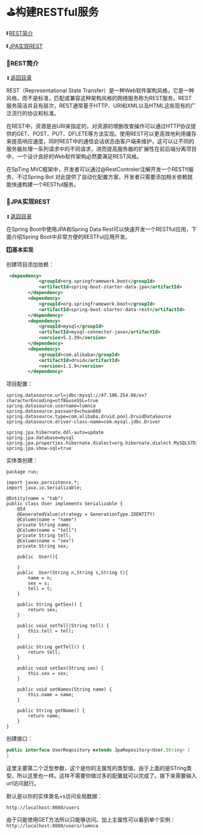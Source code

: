 # :golf:构建RESTful服务 #

<b id="t"></b>

:arrow_double_down:[REST简介](#a1)

:arrow_double_down:[JPA实现REST](#a2)

<b id="a1"></b>

### :bowling:REST简介 ###

:arrow_double_up: [返回目录](#t)

REST（Representational State Transfer）是一种Web软件架构风格，它是一种风格，而不是标准，匹配或兼容这种架构风格的网络服务称为REST服务。REST服务简洁并且有层次，REST通常基于HTTP、URI和XML以及HTML这些现有的广泛流行的协议和标准。

在REST中，资源是由URI来指定的，对资源的增删改查操作可以通过HTTP协议提供的GET、POST、PUT、DFLETE等方法实现。使用REST可以更高效地利用缓存来提高响应速度，同时REST中的通信会话状态由客户端来维护，这可以让不同的服务器处理一系列请求中的不同请求，进而提高服务器的扩展性在前后端分离项目中，一个设计良好的Web软件架构必然要满足REST风格。

在SpTing MVC框架中，开发者可以通过@RestControler注解开发一个RESTfl服务，不过Spring Bot 对此提供了自动化配置方案，开发者只需要添加相关依赖就能快速构建一个RESTful服务。

<b id="a1"></b>

### :bowling:JPA实现REST ###

:arrow_double_up: [返回目录](#t)

在Spring Boot中使用JPA和Spring Data Rest可以快速开发一个RESTful应用，下面介绍Spring Boot中非常方便的RESTFul应用开发。

**:one:基本实现**

创建项目添加依赖：

```xml
 <dependency>
            <groupId>org.springframework.boot</groupId>
            <artifactId>spring-boot-starter-data-jpa</artifactId>
        </dependency>
        <dependency>
            <groupId>org.springframework.boot</groupId>
            <artifactId>spring-boot-starter-data-rest</artifactId>
        </dependency>
        <dependency>
            <groupId>mysql</groupId>
            <artifactId>mysql-connector-java</artifactId>
            <version>5.1.39</version>
        </dependency>
        <dependency>
            <groupId>com.alibaba</groupId>
            <artifactId>druid</artifactId>
            <version>1.1.9</version>
        </dependency>
```

项目配置：

```
spring.datasource.url=jdbc:mysql://47.106.254.86/ex?characterEncoding=utf8&useSSL=true
spring.datasource.username=lumnca
spring.datasource.password=chuan868
spring.datasource.type=com.alibaba.druid.pool.DruidDataSource
spring.datasource.driver-class-name=com.mysql.jdbc.Driver

spring.jpa.hibernate.ddl-auto=update
spring.jpa.database=mysql
spring.jpa.properties.hibernate.dialect=org.hibernate.dialect.MySQL57Dialect
spring.jpa.show-sql=true
```

实体类创建：

```
package run;

import javax.persistence.*;
import java.io.Serializable;

@Entity(name = "tab")
public class User implements Serializable {
    @Id
    @GeneratedValue(strategy = GenerationType.IDENTITY)
    @Column(name = "name")
    private String name;
    @Column(name = "tell")
    private String tell;
    @Column(name = "sex")
    private String sex;

    public  User(){

    }
    public  User(String n,String s,String t){
        name = n;
        sex = s;
        tell = t;
    }

    public String getSex() {
        return sex;
    }

    public void setTell(String tell) {
        this.tell = tell;
    }

    public String getTell() {
        return tell;
    }

    public void setSex(String sex) {
        this.sex = sex;
    }

    public void setNamex(String name) {
        this.name = name;
    }

    public String getName() {
        return name;
    }
}

```


创建接口：

```java
public interface UserReqository extends JpaRepository<User,String> {
}
```

这里主要第二个泛型参数，这个是你的主属性的类型值，由于上面的是STring类型，所以这里也一样。这样不需要你做过多的配置就可以完成了。接下来需要输入url访问就行。

默认是以你的实体类名+s访问全局数据：

`http://localhost:8080/users`

由于只能使用GET方法所以只能够访问。加上主属性可以看到单个实例：`http://localhost:8080/users/lumnca`


